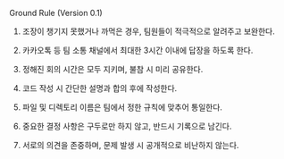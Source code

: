Ground Rule (Version 0.1)

1. 조장이 챙기지 못했거나 까먹은 경우, 팀원들이 적극적으로 알려주고 보완한다.

2. 카카오톡 등 팀 소통 채널에서 최대한 3시간 이내에 답장을 하도록 한다.

3. 정해진 회의 시간은 모두 지키며, 불참 시 미리 공유한다.

4. 코드 작성 시 간단한 설명과 합의 후에 작성한다.

5. 파일 및 디렉토리 이름은 팀에서 정한 규칙에 맞추어 통일한다.

6. 중요한 결정 사항은 구두로만 하지 않고, 반드시 기록으로 남긴다.

7. 서로의 의견을 존중하며, 문제 발생 시 공개적으로 비난하지 않는다.
